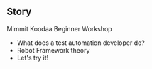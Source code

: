 ## Story
Mimmit Koodaa Beginner Workshop
- What does a test automation developer do?
- Robot Framework theory
- Let's try it!



